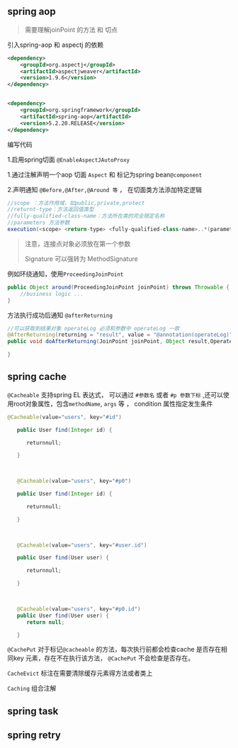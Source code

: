 ## spring aop

> 需要理解joinPoint 的方法 和 切点

引入spring-aop 和 aspectj 的依赖 

```xml
<dependency>
    <groupId>org.aspectj</groupId>
    <artifactId>aspectjweaver</artifactId>
    <version>1.9.6</version>
</dependency>


<dependency>
    <groupId>org.springframework</groupId>
    <artifactId>spring-aop</artifactId>
    <version>5.2.20.RELEASE</version>
</dependency>
```



编写代码 

1.启用spring切面 `@EnableAspectJAutoProxy`

1.通过注解声明一个aop 切面 `Aspect` 和 标记为spring bean`@component`

2.声明通知 `@Before,@After,@Around 等` ， 在切面类方法添加特定逻辑

```java
//scope ：方法作用域，如public,private,protect
//returnt-type：方法返回值类型
//fully-qualified-class-name：方法所在类的完全限定名称
//parameters 方法参数
execution(<scope> <return-type> <fully-qualified-class-name>..*(parameters)) 
```



> 注意，连接点对象必须放在第一个参数
>
> Signature 可以强转为 MethodSignature

例如环绕通知，使用`ProceedingJoinPoint` 

```java
public Object around(ProceedingJoinPoint joinPoint) throws Throwable {
    //business logic ...
}
```

方法执行成功后通知 `@afterReturning`

```java
//可以获取到结果对象 operateLog 必须和参数中 operateLog 一致
@AfterReturning(returning = "result", value = "@annotation(operateLog)")
public void doAfterReturning(JoinPoint joinPoint, Object result,OperateLog operateLog) {
    
}
```











## spring cache

`@Cacheable`  支持spring EL 表达式，  可以通过 `#参数名` 或者 `#p 参数下标`  ,还可以使用root对象属性，包含`methodName`, `args` 等 ， condition 属性指定发生条件

```java
@Cacheable(value="users", key="#id")

   public User find(Integer id) {

      returnnull;

   }

 

   @Cacheable(value="users", key="#p0")

   public User find(Integer id) {

      returnnull;

   }

 

   @Cacheable(value="users", key="#user.id")

   public User find(User user) {

      returnnull;

   }

 

   @Cacheable(value="users", key="#p0.id")
   public User find(User user) {
      return null;

   }
```



`@CachePut`  对于标记`@cacheable` 的方法，每次执行前都会检查cache 是否存在相同key 元素，存在不在执行该方法，  `@CachePut` 不会检查是否存在。

`CacheEvict`  标注在需要清除缓存元素得方法或者类上 

`Caching` 组合注解



## spring task





## spring retry 


